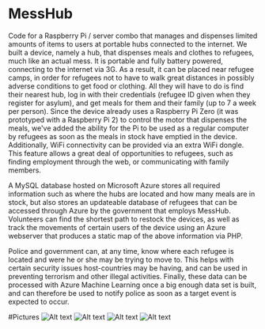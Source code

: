 # MessHub
Code for a Raspberry Pi / server combo that manages and dispenses limited amounts of items to users at  portable hubs connected to the internet.
We built a device, namely a hub, that dispenses meals and clothes to refugees, much like an actual mess. It is portable and fully battery powered, connecting to the internet via 3G. As a result, it can be placed near refugee camps, in order for refugees not to have to walk great distances in possibly adverse conditions to get food or clothing. All they will have to do is find their nearest hub, log in with their credentials (refugee ID given when they register for asylum), and get meals for them and their family (up to 7 a week per person). Since the device already uses a Raspberry Pi Zero (it was prototyped with a Raspberry Pi 2) to control the motor that dispenses the meals, we've added the ability for the Pi to be used as a regular computer by refugees as soon as the meals in stock have emptied in the device. Additionally, WiFi connectivity can be provided via an extra WiFi dongle. This feature allows a great deal of opportunities to refugees, such as finding employment through the web, or communicating with family members.

A MySQL database hosted on Microsoft Azure stores all required information such as where the hubs are located and how many meals are in stock, but also stores an updateable database of refugees that can be accessed through Azure by the government that employs MessHub. Volunteers can find the shortest path to restock the devices, as well as track the movements of certain users of the device using an Azure webserver that produces a static map of the above information via PHP.

Police and government can, at any time, know where each refugee is located and were he or she may be trying to move to. This helps with certain security issues host-countries may be having, and can be used in preventing terrorism and other illegal activities. Finally, these data can be processed with Azure Machine Learning once a big enough data set is built, and can therefore be used to notify police as soon as a target event is expected to occur.

#Pictures
![Alt text](http://i.imgur.com/ZVUpURy.jpg)
![Alt text](http://i.imgur.com/eJDIGtu.jpg)
![Alt text](http://i.imgur.com/GxtUqQL.jpg)
![Alt text](http://i.imgur.com/mIDYafH.png)
